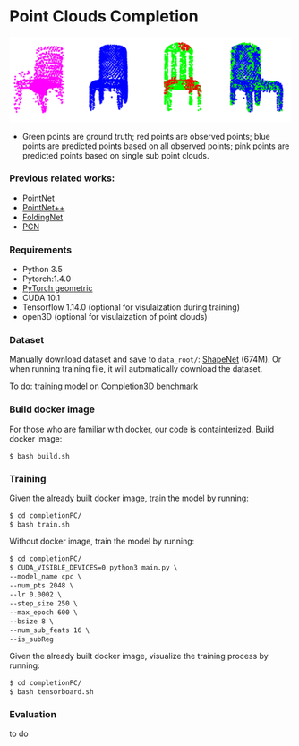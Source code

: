 __Point Clouds Completion__
===

![](figures/sample.png)
+ Green points are ground truth; red points are observed points; blue points are predicted points based on all observed points; pink points are predicted points based on single sub point clouds.

### Previous related works:
- [PointNet](https://arxiv.org/pdf/1612.00593.pdf)
- [PointNet++](https://arxiv.org/pdf/1706.02413.pdf)
- [FoldingNet](https://arxiv.org/pdf/1712.07262.pdf)
- [PCN](https://arxiv.org/pdf/1808.00671.pdf)

### Requirements
- Python 3.5
- Pytorch:1.4.0
- [PyTorch geometric](https://pytorch-geometric.readthedocs.io/en/latest/notes/installation.html)
- CUDA 10.1
- Tensorflow 1.14.0 (optional for visulaization during training)
- open3D (optional for visulaization of point clouds)

### Dataset
Manually download dataset and save to `data_root/`:  [ShapeNet](https://shapenet.cs.stanford.edu/media/shapenetcore_partanno_segmentation_benchmark_v0_normal.zip) (674M).
Or when running training file, it will automatically download the dataset.

To do: training model on [Completion3D benchmark](https://completion3d.stanford.edu/)

### Build docker image
For those who are familiar with docker, our code is containterized. Build docker image:
```
$ bash build.sh
```

### Training
Given the already built docker image, train the model by running:
```
$ cd completionPC/
$ bash train.sh
```

Without docker image, train the model by running:
```
$ cd completionPC/
$ CUDA_VISIBLE_DEVICES=0 python3 main.py \
--model_name cpc \
--num_pts 2048 \
--lr 0.0002 \
--step_size 250 \
--max_epoch 600 \
--bsize 8 \
--num_sub_feats 16 \
--is_subReg
```

Given the already built docker image, visualize the training process by running:
```
$ cd completionPC/
$ bash tensorboard.sh
```

### Evaluation
to do
